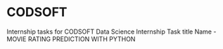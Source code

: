 # CODSOFT
Internship tasks for CODSOFT 
Data Science Internship 
Task title Name  -  MOVIE RATING PREDICTION WITH PYTHON 
